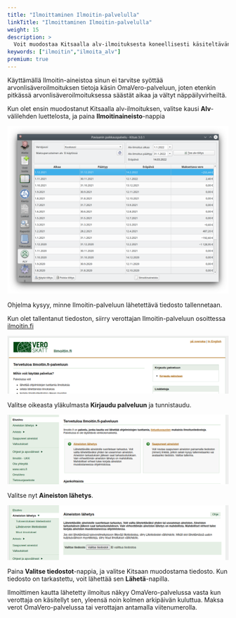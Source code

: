 ```yaml
---
title: "Ilmoittaminen Ilmoitin-palvelulla"
linkTitle: "Ilmoittaminen Ilmoitin-palvelulla"
weight: 15
description: >
  Voit muodostaa Kitsaalla alv-ilmoituksesta koneellisesti käsiteltävän tiedoston, joka toimitat verottajalle Ilmoitin-palvelussa.  
keywords: ["ilmoitin","ilmoita_alv"]
premium: true
--- 
```

Käyttämällä Ilmoitin-aineistoa sinun ei tarvitse syöttää arvonlisäveroilmoituksen tietoja käsin OmaVero-palveluun, joten etenkin pitkässä arvonlisäveroilmoituksessa säästät aikaa ja vältyt näppäilyvirheiltä.

Kun olet ensin muodostanut Kitsaalla alv-ilmoituksen, valitse kausi **Alv**-välilehden luettelosta, ja paina **Ilmoitinaineisto**-nappia

![](/img/fi/alv/ilmoitin1.png)

Ohjelma kysyy, minne Ilmoitin-palveluun lähetettävä tiedosto tallennetaan.

Kun olet tallentanut tiedoston, siirry verottajan Ilmoitin-palveluun osoittessa [ilmoitin.fi](https://ilmoitin.fi)

![](/img/fi/alv/ilmoitin2.png)

Valitse oikeasta yläkulmasta **Kirjaudu palveluun** ja tunnistaudu.

![](/img/fi/alv/ilmoitin3.png)

Valitse nyt **Aineiston lähetys**.

![](/img/fi/alv/ilmoitin4.png)

Paina **Valitse tiedostot**-nappia, ja valitse Kitsaan muodostama tiedosto. Kun tiedosto on tarkastettu, voit lähettää sen **Lähetä**-napilla.

Ilmoittimen kautta lähetetty ilmoitus näkyy OmaVero-palvelussa vasta kun verottaja on käsitellyt sen, yleensä noin kolmen arkipäivän kuluttua. Maksa verot OmaVero-palvelussa tai verottajan antamalla viitenumerolla.

